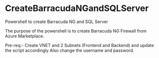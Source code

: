 # CreateBarracudaNGandSQLServer
Powershell to create Barracuda NG and SQL Server

The purpose of the powershell is to create Barracuda NG Firewall from Azure Marketplace.

Pre-req:-
Create VNET and 2 Subnets (Frontend and Backend) and update the script accordingly
Also change the username and password.
